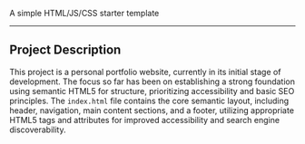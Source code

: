 A simple HTML/JS/CSS starter template

---

## Project Description

This project is a personal portfolio website, currently in its initial stage of development. The focus so far has been on establishing a strong foundation using semantic HTML5 for structure, prioritizing accessibility and basic SEO principles. The `index.html` file contains the core semantic layout, including header, navigation, main content sections, and a footer, utilizing appropriate HTML5 tags and attributes for improved accessibility and search engine discoverability.
